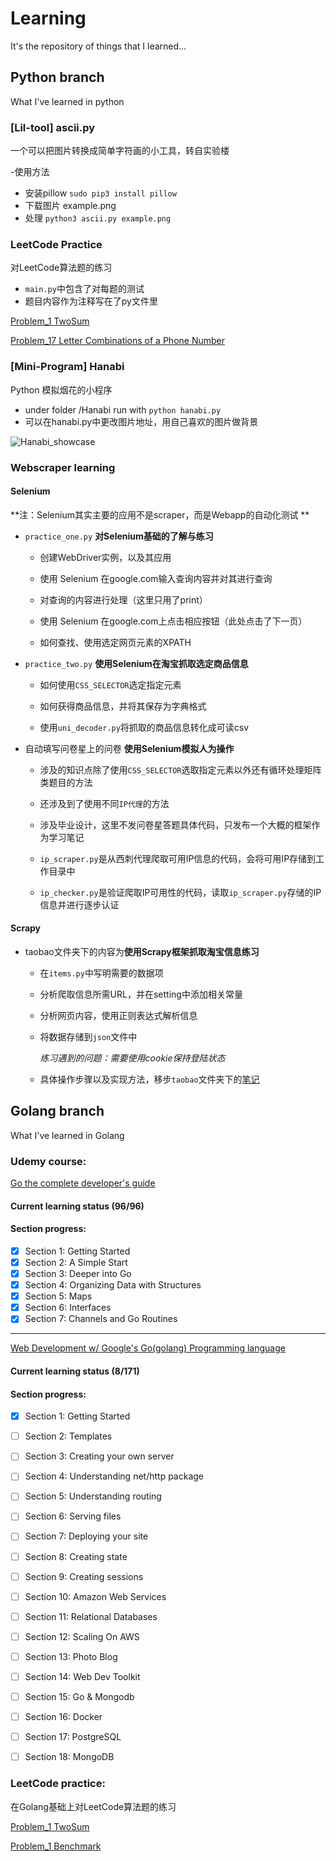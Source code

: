 # Learning
It's the repository of things that I learned...

## Python branch
What I've learned in python

### [Lil-tool] ascii.py

一个可以把图片转换成简单字符画的小工具，转自实验楼

-使用方法
* 安装pillow `sudo pip3 install pillow`
* 下载图片 example.png
* 处理 `python3 ascii.py example.png`

### LeetCode Practice

对LeetCode算法题的练习
* `main.py`中包含了对每题的测试
* 题目内容作为注释写在了py文件里

[Problem_1 TwoSum](https://github.com/DavidNeko/Learning/blob/Python/LeetCodePractice/p_001_TwoSum.py)

[Problem_17 Letter Combinations of a Phone Number](https://github.com/DavidNeko/Learning/blob/Python/LeetCodePractice/p_017_Letter_Combinations_of_a_Phone_Number.py)


### [Mini-Program] Hanabi

Python 模拟烟花的小程序
* under folder /Hanabi run with `python hanabi.py`
* 可以在hanabi.py中更改图片地址，用自己喜欢的图片做背景

![Hanabi_showcase](https://i.makeagif.com/media/9-14-2018/rgKbNS.gif)

### Webscraper learning

#### Selenium

**注：Selenium其实主要的应用不是scraper，而是Webapp的自动化测试
**

* `practice_one.py` **对Selenium基础的了解与练习**
	
	* 创建WebDriver实例，以及其应用
	
	* 使用 Selenium 在google.com输入查询内容并对其进行查询
	
	* 对查询的内容进行处理（这里只用了print）
	
	* 使用 Selenium 在google.com上点击相应按钮（此处点击了下一页）
	
	* 如何查找、使用选定网页元素的XPATH
	
	
* `practice_two.py` **使用Selenium在淘宝抓取选定商品信息**

	* 如何使用`CSS_SELECTOR`选定指定元素
	
	* 如何获得商品信息，并将其保存为字典格式
	
	* 使用`uni_decoder.py`将抓取的商品信息转化成可读csv
	
* 自动填写问卷星上的问卷 **使用Selenium模拟人为操作**

	* 涉及的知识点除了使用`CSS_SELECTOR`选取指定元素以外还有循环处理矩阵类题目的方法
	
	* 还涉及到了使用不同`IP代理`的方法
	
	* 涉及毕业设计，这里不发问卷星答题具体代码，只发布一个大概的框架作为学习笔记
	
	* `ip_scraper.py`是从西刺代理爬取可用IP信息的代码，会将可用IP存储到工作目录中
	
	* `ip_checker.py`是验证爬取IP可用性的代码，读取`ip_scraper.py`存储的IP信息并进行逐步认证

	
#### Scrapy

* taobao文件夹下的内容为**使用Scrapy框架抓取淘宝信息练习**

	* 在`items.py`中写明需要的数据项
	
	* 分析爬取信息所需URL，并在setting中添加相关常量
	
	* 分析网页内容，使用正则表达式解析信息
	
	* 将数据存储到`json`文件中
	
		*练习遇到的问题：需要使用cookie保持登陆状态*
		
	*	具体操作步骤以及实现方法，移步`taobao`文件夹下的[笔记](https://github.com/DavidNeko/Learning/blob/Python/WebScraper/Scrapy_practice/taobao/README.md)




## Golang branch
What I've learned in Golang

### Udemy course: 
[Go the complete developer's guide](https://www.udemy.com/go-the-complete-developers-guide/)

#### Current learning status (96/96)
#### Section progress:
- [x] Section 1: Getting Started
- [x] Section 2: A Simple Start
- [x] Section 3: Deeper into Go
- [x] Section 4: Organizing Data with Structures
- [x] Section 5: Maps
- [x] Section 6: Interfaces
- [x] Section 7: Channels and Go Routines

***

[Web Development w/ Google's Go(golang) Programming language](https://www.udemy.com/go-programming-language/)

#### Current learning status (8/171)
#### Section progress:
- [x] Section 1: Getting Started
- [ ] Section 2: Templates
- [ ] Section 3: Creating your own server
- [ ] Section 4: Understanding net/http package
- [ ] Section 5: Understanding routing
- [ ] Section 6: Serving files
- [ ] Section 7: Deploying your site
- [ ] Section 8: Creating state
- [ ] Section 9: Creating sessions
- [ ] Section 10: Amazon Web Services
- [ ] Section 11: Relational Databases
- [ ] Section 12: Scaling On AWS
- [ ] Section 13: Photo Blog
- [ ] Section 14: Web Dev Toolkit
- [ ] Section 15: Go & Mongodb
- [ ] Section 16: Docker
- [ ] Section 17: PostgreSQL
- [ ] Section 18: MongoDB


### LeetCode practice:

在Golang基础上对LeetCode算法题的练习 

[Problem_1 TwoSum](https://github.com/DavidNeko/Learning/blob/master/Golang/LeetCodePractice/p_001/algorithms/algorithms.go)

[Problem_1 Benchmark](https://github.com/DavidNeko/Learning/blob/master/Golang/LeetCodePractice/p_001/speed_test.go)



